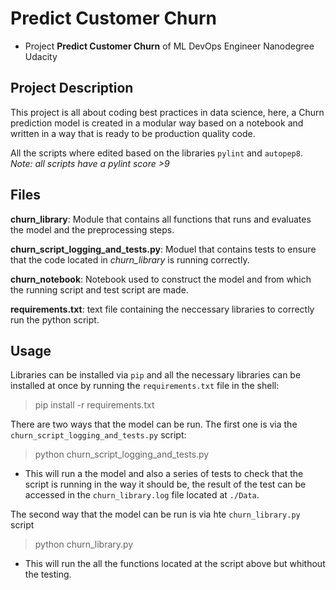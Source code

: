 # Predict Customer Churn

- Project **Predict Customer Churn** of ML DevOps Engineer Nanodegree Udacity

## Project Description

This project is all about coding best practices in data science, here, a Churn prediction model is created in a modular way based on a notebook and written in a way that is ready to be production quality code.

All the scripts where edited based on the libraries `pylint` and `autopep8`.
*Note: all scripts have a pylint score >9*

## Files

**churn_library**: Module that contains all functions that runs and evaluates the model and the preprocessing steps.

**churn_script_logging_and_tests.py**: Moduel that contains tests to ensure that the code located in *churn_library* is running correctly.

**churn_notebook**: Notebook used to construct the model and from which the running script and test script are made.

**requirements.txt**: text file containing the neccessary libraries to correctly run the python script.

## Usage

Libraries can be installed via `pip` and all the necessary libraries can be installed at once by running the `requirements.txt` file in the shell:

> pip install -r requirements.txt

There are two ways that the model can be run.
The first one is via the `churn_script_logging_and_tests.py` script:

> python churn_script_logging_and_tests.py

- This will run a the model and also a series of tests to check that the script is running in the way it should be, the result of the test can be accessed in the `churn_library.log` file located at `./Data`.

The second way that the model can be run is via hte `churn_library.py` script

> python churn_library.py

- This will run the all the functions located at the script above but whithout
the testing.
